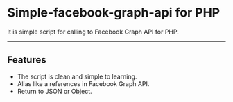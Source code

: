 # Simple-facebook-graph-api for PHP

It is simple script for calling to Facebook Graph API for PHP.

---

Features
-----------------
* The script is clean and simple to learning.
* Alias like a references in Facebook Graph API.
* Return to JSON or Object.